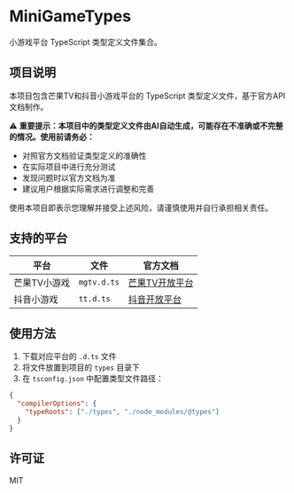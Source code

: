 # MiniGameTypes

小游戏平台 TypeScript 类型定义文件集合。

## 项目说明

本项目包含芒果TV和抖音小游戏平台的 TypeScript 类型定义文件，基于官方API文档制作。

⚠️ **重要提示：本项目中的类型定义文件由AI自动生成，可能存在不准确或不完整的情况。使用前请务必：**
- 对照官方文档验证类型定义的准确性
- 在实际项目中进行充分测试
- 发现问题时以官方文档为准
- 建议用户根据实际需求进行调整和完善

使用本项目即表示您理解并接受上述风险，请谨慎使用并自行承担相关责任。

## 支持的平台

| 平台         | 文件        | 官方文档                                                                                             |
| ------------ | ----------- | ---------------------------------------------------------------------------------------------------- |
| 芒果TV小游戏 | `mgtv.d.ts` | [芒果TV开放平台](https://open.mgtv.com/docs/minigame/api)                                            |
| 抖音小游戏   | `tt.d.ts`   | [抖音开放平台](https://developer.open-douyin.com/docs/resource/zh-CN/mini-game/develop/api/overview) |

## 使用方法

1. 下载对应平台的 `.d.ts` 文件
2. 将文件放置到项目的 `types` 目录下
3. 在 `tsconfig.json` 中配置类型文件路径：

```json
{
  "compilerOptions": {
    "typeRoots": ["./types", "./node_modules/@types"]
  }
}
```

## 许可证

MIT
